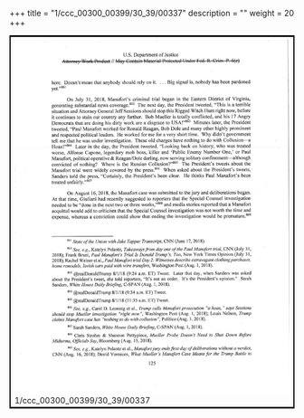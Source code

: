+++
title = "1/ccc_00300_00399/30_39/00337"
description = ""
weight = 20
+++

<table style="border:2px solid black;max-width:800px;max-height:800px;" 
><tr><td>
<img class="center-fit-jpg"
src="/jpg_/jpg_mueller_report_searchable_337.jpg">
1/ccc_00300_00399/30_39/00337
</img></td></tr></table>
